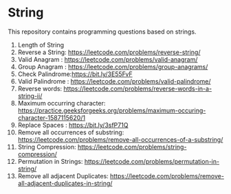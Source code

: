 # String
This repository contains programming questions based on strings.
1) Length of String
2) Reverse a String: https://leetcode.com/problems/reverse-string/
3) Valid Anagram : https://leetcode.com/problems/valid-anagram/
4) Group Anagram : https://leetcode.com/problems/group-anagrams/
5) Check Palindrome:https://bit.ly/3E55FvF
6) Valid Palindrome : https://leetcode.com/problems/valid-palindrome/
7) Reverse words: https://leetcode.com/problems/reverse-words-in-a-string-ii/
8) Maximum occurring character: https://practice.geeksforgeeks.org/problems/maximum-occuring-character-1587115620/1
9) Replace Spaces : https://bit.ly/3sfP71Q
10) Remove all occurrences of substring: https://leetcode.com/problems/remove-all-occurrences-of-a-substring/
11) String Compression: https://leetcode.com/problems/string-compression/ 
12) Permutation in Strings: https://leetcode.com/problems/permutation-in-string/
13) Remove all adjacent Duplicates: https://leetcode.com/problems/remove-all-adjacent-duplicates-in-string/
